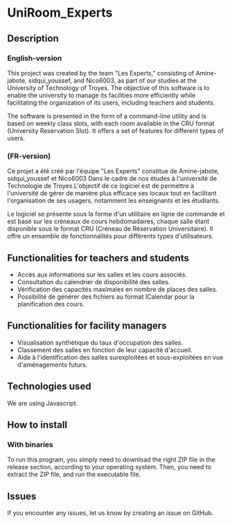 # UniRoom_Experts

## Description

### English-version
This project was created by the team "Les Experts," consisting of Amine-jabote, sidqui_youssef, and Nico6003, as part of our studies at the University of Technology of Troyes. The objective of this software is to enable the university to manage its facilities more efficiently while facilitating the organization of its users, including teachers and students.

The software is presented in the form of a command-line utility and is based on weekly class slots, with each room available in the CRU format (University Reservation Slot). It offers a set of features for different types of users.
### (FR-version)
Ce projet a été créé par l'équipe "Les Experts" constitue de Amine-jabote, sidqui_youssef et Nico6003 Dans le cadre de nos études à l'université de Technologie de Troyes.L'objectif de ce logiciel est de permettre à l'université de gérer de manière plus efficace ses locaux tout en facilitant l'organisation de ses usagers, notamment les enseignants et les étudiants.

Le logiciel se présente sous la forme d'un utilitaire en ligne de commande et est basé sur les créneaux de cours hebdomadaires, chaque salle étant disponible sous le format CRU (Créneau de Réservation Universitaire). Il offre un ensemble de fonctionnalités pour différents types d'utilisateurs.

## Functionalities for teachers and students

   - Accès aux informations sur les salles et les cours associés.
   - Consultation du calendrier de disponibilité des salles.
   - Vérification des capacités maximales en nombre de places des salles.
   - Possibilité de générer des fichiers au format ICalendar pour la planification des cours.

## Functionalities for facility managers
   - Visualisation synthétique du taux d'occupation des salles.
   - Classement des salles en fonction de leur capacité d'accueil.
   - Aide à l'identification des salles surexploitées et sous-exploitées en vue d'aménagements futurs.
     
## Technologies used

We are using Javascript.

## How to install

### With binaries

To run this program, you simply need to download the right ZIP file in the release section, according to your operating system. Then, you need to extract the ZIP file, and run the executable file.

## Issues

If you encounter any issues, let us know by creating an issue on GitHub.
    
